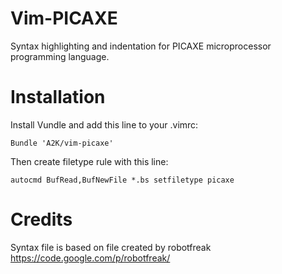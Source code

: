 Vim-PICAXE
==========

Syntax highlighting and indentation for PICAXE microprocessor programming language.

Installation
==========

Install Vundle and add this line to your .vimrc:

`Bundle 'A2K/vim-picaxe'`

Then create filetype rule with this line:

`autocmd BufRead,BufNewFile *.bs setfiletype picaxe`

Credits
==========

Syntax file is based on file created by robotfreak https://code.google.com/p/robotfreak/

